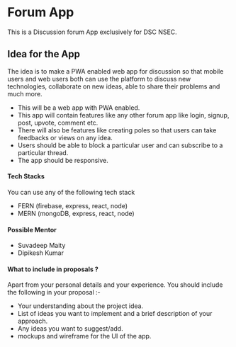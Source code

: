 # Forum App
This is a Discussion forum App exclusively for DSC NSEC.

## Idea for the App

The idea is to make a PWA enabled web app for discussion so that mobile users and web users both can use the platform to discuss new technologies, collaborate on new ideas, able to share their problems and much more.

- This will be a web app with PWA enabled.
- This app will contain features like any other forum app like login, signup, post, upvote, comment etc.
- There will also be features like creating poles so that users can take feedbacks or views on any idea.
- Users should be able to block a particular user and can subscribe to a particular thread.
- The app should be responsive.

#### Tech Stacks 

You can use any of the following tech stack

- FERN (firebase, express, react, node)
- MERN (mongoDB, express, react, node)

#### Possible Mentor

- Suvadeep Maity
- Dipikesh Kumar

#### What to include in proposals ?

Apart from your personal details and your experience. You should include the following in your proposal :-

- Your understanding about the project idea.
- List of ideas you want to implement and a brief description of your approach.
- Any ideas you want to suggest/add.
- mockups and wireframe for the UI of the app.
